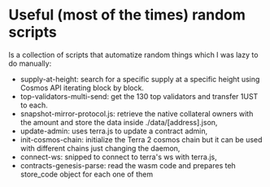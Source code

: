 # Useful (most of the times) random scripts

Is a collection of scripts that automatize random things which I was lazy to do manually:

- supply-at-height: search for a specific supply at a specific height using Cosmos API iterating block by block.
- top-validators-multi-send: get the 130 top validators and transfer 1UST to each.
- snapshot-mirror-protocol.js: retrieve the native collateral owners with the amount and store the data inside ./data/[address].json,
- update-admin: uses terra.js to update a contract admin,
- init-cosmos-chain: initialize the Terra 2 cosmos chain but it can be used with different chains just changing the daemon,
-  connect-ws: snipped to connect to terra's ws with terra.js,
- contracts-genesis-parse: read the wasm code and prepares teh store_code object for each one of them